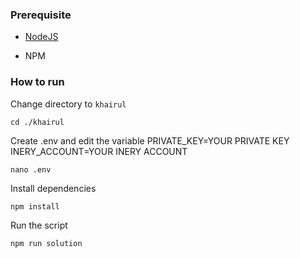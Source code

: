 ### Prerequisite

- [NodeJS](https://nodejs.org/en/)

- NPM



### How to run

Change directory to ```khairul```

```shell
cd ./khairul
```

Create .env and edit the variable
PRIVATE_KEY=YOUR PRIVATE KEY
INERY_ACCOUNT=YOUR INERY ACCOUNT

```shell
nano .env
```

Install dependencies

```shell
npm install
```

Run the script

```
npm run solution
```
